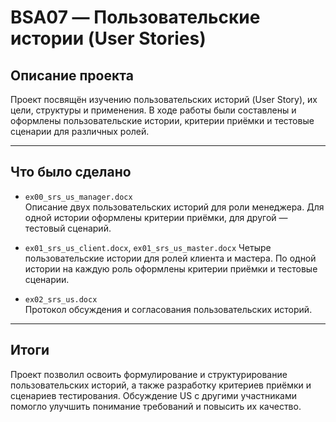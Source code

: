 # BSA07 — Пользовательские истории (User Stories)

## Описание проекта

Проект посвящён изучению пользовательских историй (User Story), их цели, структуры и применения. В ходе работы были составлены и оформлены пользовательские истории, критерии приёмки и тестовые сценарии для различных ролей. 

---

## Что было сделано

- `ex00_srs_us_manager.docx`  
  Описание двух пользовательских историй для роли менеджера. Для одной истории оформлены критерии приёмки, для другой — тестовый сценарий.

- `ex01_srs_us_client.docx`, `ex01_srs_us_master.docx` 
  Четыре пользовательские истории для ролей клиента и мастера. По одной истории на каждую роль оформлены критерии приёмки и тестовые сценарии.

- `ex02_srs_us.docx`  
  Протокол обсуждения и согласования пользовательских историй. 

---

## Итоги

Проект позволил освоить формулирование и структурирование пользовательских историй, а также разработку критериев приёмки и сценариев тестирования. Обсуждение US с другими участниками помогло улучшить понимание требований и повысить их качество.
